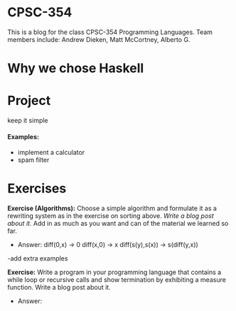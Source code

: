 # CPSC-354
This is a blog for the class CPSC-354 Programming Languages. Team members include: Andrew Dieken, Matt McCortney, Alberto G. 

# Why we chose Haskell

# Project
keep it simple
#### Examples:
- implement a calculator
- spam filter

# Exercises

**Exercise (Algorithms):** Choose a simple algorithm and formulate it as a rewriting system as in the exercise on sorting above. *Write a blog post about it.* Add in as much as you want and can of the material we learned so far.

- Answer:
diff(0,x) -> 0
diff(x,0) -> x
diff(s(y),s(x)) -> s(diff(y,x))

-add extra examples

**Exercise:** Write a program in your programming language that contains a while loop or recursive calls and show termination by exhibiting a measure function. Write a blog post about it.

- Answer:
